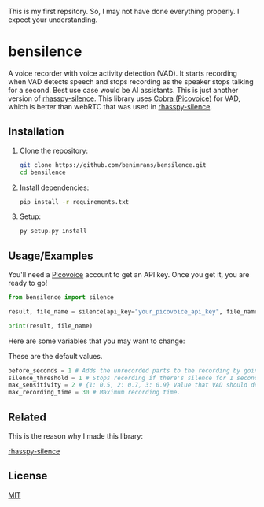 
This is my first repsitory. So, I may not have done everything properly. I expect your understanding.

# bensilence
A voice recorder with voice activity detection (VAD). It starts recording when VAD detects speech and stops recording as the speaker stops talking for a second. Best use case would be AI assistants. This is just another version of [rhasspy-silence](https://github.com/rhasspy/rhasspy-silence). This library uses [Cobra (Picovoice)](https://picovoice.ai/platform/cobra/) for VAD, which is better than webRTC that was used in [rhasspy-silence](https://github.com/rhasspy/rhasspy-silence).


## Installation

1. Clone the repository:
   ```bash
   git clone https://github.com/benimrans/bensilence.git
   cd bensilence
   ```
2. Install dependencies:
    ```bash
   pip install -r requirements.txt 
   ```
3. Setup:
    ```bash
   py setup.py install 
   ```
## Usage/Examples

You'll need a [Picovoice](picovoice.ai) account to get an API key. Once you get it, you are ready to go!

```python
from bensilence import silence

result, file_name = silence(api_key="your_picovoice_api_key", file_name="output.wav")

print(result, file_name)
```

Here are some variables that you may want to change:

These are the default values.

```python
before_seconds = 1 # Adds the unrecorded parts to the recording by going back 1 second from the time the speech started.
silence_threshold = 1 # Stops recording if there's silence for 1 second. 
max_sensitivity = 2 # {1: 0.5, 2: 0.7, 3: 0.9} Value that VAD should detect to start recording.
max_recording_time = 30 # Maximum recording time.
```
## Related

This is the reason why I made this library:

[rhasspy-silence](https://github.com/rhasspy/rhasspy-silence)


## License

[MIT](https://choosealicense.com/licenses/mit/)

